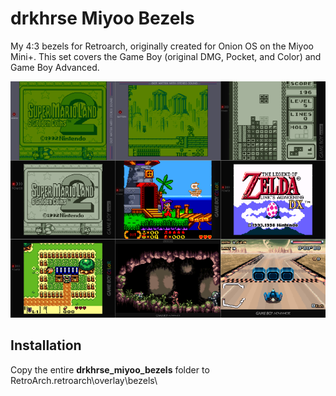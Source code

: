 # drkhrse Miyoo Bezels
My 4:3 bezels for Retroarch, originally created for Onion OS on the Miyoo Mini+. This set covers the Game Boy (original DMG, Pocket, and Color) and Game Boy Advanced.

![Screenshot](/screenshots/Overview.png)

## Installation
Copy the entire **drkhrse_miyoo_bezels** folder to RetroArch\.retroarch\overlay\bezels\
